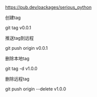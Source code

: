 


https://pub.dev/packages/serious_python


创建tag

git tag v0.0.1

推送tag到远程

git push origin v0.0.1


 删除本地tag

 git tag -d v1.0.0


 删除远程tag

 git push origin --delete v1.0.0
 